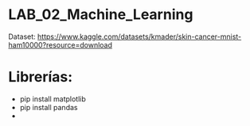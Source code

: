 # LAB_02_Machine_Learning

Dataset: https://www.kaggle.com/datasets/kmader/skin-cancer-mnist-ham10000?resource=download

# Librerías:

- pip install matplotlib
- pip install pandas
- 



